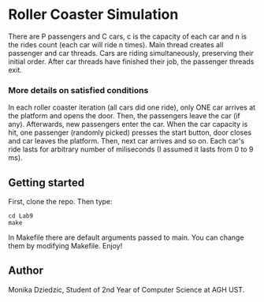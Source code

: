 # Roller Coaster Simulation
There are P passengers and C cars, c is the capacity of each car and n is the rides count (each car will ride n times). Main thread creates all passenger and car threads. Cars are riding simultaneously, preserving their initial order. After car threads have finished their job, the passenger threads exit.

### More details on satisfied conditions
In each roller coaster iteration (all cars did one ride), only ONE car arrives at the platform and opens the door. Then, the passengers leave the car (if any). Afterwards, new passengers enter the car. When the car capacity is hit, one passenger (randomly picked) presses the start button, door closes and car leaves the platform. Then, next car arrives and so on. Each car's ride lasts for arbitrary number of miliseconds (I assumed it lasts from 0 to 9 ms).

## Getting started
First, clone the repo. Then type:
```
cd Lab9
make
```
In Makefile there are default arguments passed to main. You can change them by modifying Makefile.
Enjoy!

## Author
Monika Dziedzic, Student of 2nd Year of Computer Science at AGH UST.
